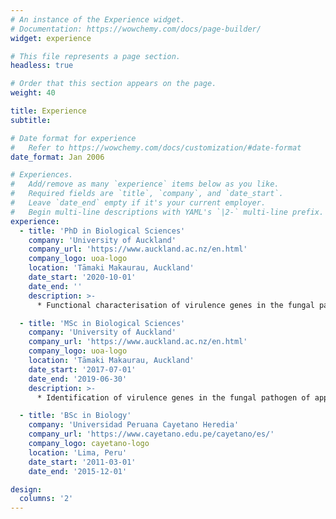 ```yaml
---
# An instance of the Experience widget.
# Documentation: https://wowchemy.com/docs/page-builder/
widget: experience

# This file represents a page section.
headless: true

# Order that this section appears on the page.
weight: 40

title: Experience
subtitle:

# Date format for experience
#   Refer to https://wowchemy.com/docs/customization/#date-format
date_format: Jan 2006

# Experiences.
#   Add/remove as many `experience` items below as you like.
#   Required fields are `title`, `company`, and `date_start`.
#   Leave `date_end` empty if it's your current employer.
#   Begin multi-line descriptions with YAML's `|2-` multi-line prefix.
experience:
  - title: 'PhD in Biological Sciences'
    company: 'University of Auckland'
    company_url: 'https://www.auckland.ac.nz/en.html'
    company_logo: uoa-logo
    location: 'Tāmaki Makaurau, Auckland'
    date_start: '2020-10-01'
    date_end: ''
    description: >-
      * Functional characterisation of virulence genes in the fungal pathogen of apple *Neonectria ditissima*  

  - title: 'MSc in Biological Sciences'
    company: 'University of Auckland'
    company_url: 'https://www.auckland.ac.nz/en.html'
    company_logo: uoa-logo
    location: 'Tāmaki Makaurau, Auckland'
    date_start: '2017-07-01'
    date_end: '2019-06-30'
    description: >-
      * Identification of virulence genes in the fungal pathogen of apple *Neonectria ditissima*

  - title: 'BSc in Biology'
    company: 'Universidad Peruana Cayetano Heredia'
    company_url: 'https://www.cayetano.edu.pe/cayetano/es/'
    company_logo: cayetano-logo
    location: 'Lima, Peru'
    date_start: '2011-03-01'
    date_end: '2015-12-01' 

design:
  columns: '2'
---
```

